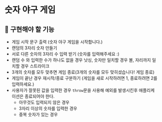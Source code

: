 # 숫자 야구 게임

## 🚀 구현해야 할 기능
- 게임 시작 문구 출력 (숫자 야구 게임을 시작합니다.)
- 랜덤의 3자리 숫자 만들기
- 서로 다른 숫자의 3자리 수 입력 받기 (숫자를 입력해주세요 :)
- 랜덤 수 와 입력한 수가 하나도 없을 경우 낫싱, 숫자만 일치할 경우 볼, 자리까지 일치할 경우 스트라이크 
- 3개의 숫자를 모두 맞추면 게임 종료(3개의 숫자를 모두 맞히셨습니다! 게임 종료)
- 게임이 끝난 경우 재시작/종료 구분하기 (게임을 새로 시작하려면 1, 종료하려면 2를 입력하세요.)
- 사용자가 잘못된 값을 입력한 경우 `throw`문을 사용해 예외를 발생시킨후 애플리케이션은 종료되어야 한다.
  - 아무것도 입력되지 않은 경우
  - 3자리 이상의 숫자를 입력한 경우
  - 중복 숫자가 있는 경우   